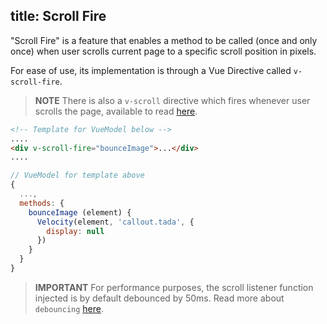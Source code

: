title: Scroll Fire
---
"Scroll Fire" is a feature that enables a method to be called (once and only once) when user scrolls current page to a specific scroll position in pixels.
<input type="hidden" data-fullpage-demo="web-components/scroll-fire">

For ease of use, its implementation is through a Vue Directive called `v-scroll-fire`.

> **NOTE**
> There is also a `v-scroll` directive which fires whenever user scrolls the page, available to read [here](/api/js-other-directives.html#Directive-“v-scroll”).

``` html
<!-- Template for VueModel below -->
....
<div v-scroll-fire="bounceImage">...</div>
....
```
``` js
// VueModel for template above
{
  ...,
  methods: {
    bounceImage (element) {
      Velocity(element, 'callout.tada', {
        display: null
      })
    }
  }
}
```

> **IMPORTANT**
> For performance purposes, the scroll listener function injected is by default debounced by 50ms. Read more about `debouncing` [here](/api/js-utils.html#Debounce-Function).
